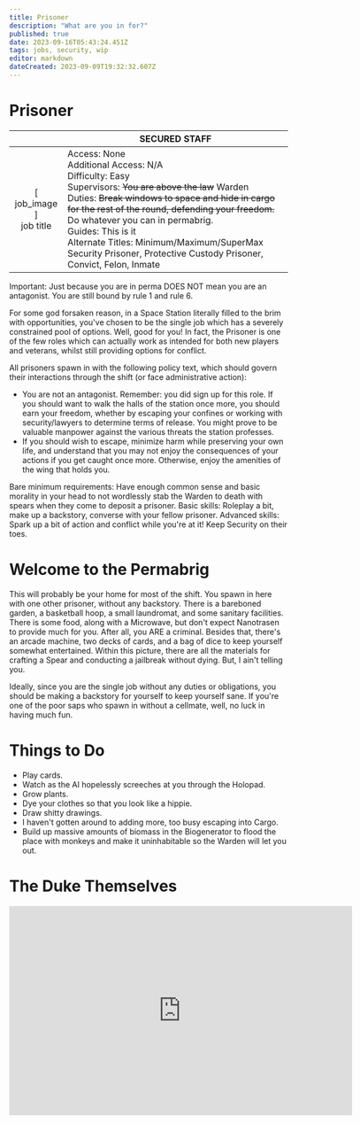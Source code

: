 ```yaml
---
title: Prisoner
description: "What are you in for?"
published: true
date: 2023-09-16T05:43:24.451Z
tags: jobs, security, wip
editor: markdown
dateCreated: 2023-09-09T19:32:32.607Z
---
```


# Prisoner

|| SECURED STAFF|
|:----:|-------|
| \[ job_image ]<br>job title | Access: None<br>Additional Access: N/A<br>Difficulty: Easy<br>Supervisors: ~~You are above the law~~ Warden<br>Duties: ~~Break windows to space and hide in cargo for the rest of the round, defending your freedom.~~ Do whatever you can in permabrig.<br>Guides: This is it<br>Alternate Titles: Minimum/Maximum/SuperMax Security Prisoner, Protective Custody Prisoner, Convict, Felon, Inmate|

Important: Just because you are in perma DOES NOT mean you are an antagonist. You are still bound by rule 1 and rule 6.

For some god forsaken reason, in a Space Station literally filled to the brim with opportunities, you've chosen to be the single job which has a severely constrained pool of options. Well, good for you! In fact, the Prisoner is one of the few roles which can actually work as intended for both new players and veterans, whilst still providing options for conflict.

All prisoners spawn in with the following policy text, which should govern their interactions through the shift (or face administrative action):

- You are not an antagonist. Remember: you did sign up for this role. If you should want to walk the halls of the station once more, you should earn your freedom, whether by escaping your confines or working with security/lawyers to determine terms of release. You might prove to be valuable manpower against the various threats the station professes.
- If you should wish to escape, minimize harm while preserving your own life, and understand that you may not enjoy the consequences of your actions if you get caught once more.
    Otherwise, enjoy the amenities of the wing that holds you.

Bare minimum requirements: Have enough common sense and basic morality in your head to not wordlessly stab the Warden to death with spears when they come to deposit a prisoner.
Basic skills: Roleplay a bit, make up a backstory, converse with your fellow prisoner.
Advanced skills: Spark up a bit of action and conflict while you're at it! Keep Security on their toes. 

# Welcome to the Permabrig

This will probably be your home for most of the shift. You spawn in here with one other prisoner, without any backstory. There is a bareboned garden, a basketball hoop, a small laundromat, and some sanitary facilities. There is some food, along with a Microwave, but don't expect Nanotrasen to provide much for you. After all, you ARE a criminal. Besides that, there's an arcade machine, two decks of cards, and a bag of dice to keep yourself somewhat entertained. Within this picture, there are all the materials for crafting a Spear and conducting a jailbreak without dying. But, I ain't telling you.

Ideally, since you are the single job without any duties or obligations, you should be making a backstory for yourself to keep yourself sane. If you're one of the poor saps who spawn in without a cellmate, well, no luck in having much fun. 

# Things to Do

- Play cards.
- Watch as the AI hopelessly screeches at you through the Holopad.
- Grow plants.
- Dye your clothes so that you look like a hippie.
- Draw shitty drawings.
- I haven't gotten around to adding more, too busy escaping into Cargo.
- Build up massive amounts of biomass in the Biogenerator to flood the place with monkeys and make it uninhabitable so the Warden will let you out.

# The Duke Themselves
<iframe src="https://player.twitch.tv/?channel=thedukeofook&parent=wiki.monkestation.com" frameborder="0" allowfullscreen="true" scrolling="no" height="378" width="620"></iframe>